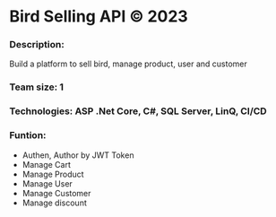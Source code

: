 # Bird Selling API © 2023

### Description:
Build a platform to sell bird, manage product, user and customer

### Team size: 1

### Technologies: ASP .Net Core, C#, SQL Server, LinQ, CI/CD
### Funtion: 
* Authen, Author by JWT Token
* Manage Cart
* Manage Product
* Manage User
* Manage Customer
* Manage discount

